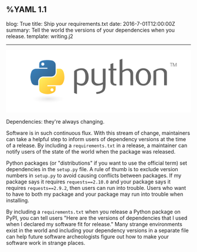 %YAML 1.1
---
blog: True
title: Ship your requirements.txt
date: 2016-7-01T12:00:00Z
summary: Tell the world the versions of your dependencies when you release.
template: writing.j2

---
<img class='book' src='python.png'>

Dependencies: they're always changing.

Software is in such continuous flux.
With this stream of change,
maintainers can take a helpful step
to inform users
of dependency versions
at the time of a release.
By including a `requirements.txt` in a release,
a maintainer can notify users
of the state of the world
when the package was released.

Python packages
(or "distributions" if you want to use the official term)
set dependencies
in the `setup.py` file.
A rule of thumb is to exclude version numbers
in `setup.py`
to avoid causing conflicts between packages.
If my package says it requires `requests==2.10.0`
and your package says it requires `requests==2.9.2`,
then users can run into trouble.
Users who want to have to both my package and your package
may run into trouble when installing.

By including a `requirements.txt`
when you release a Python package
on PyPI,
you can tell users
"Here are the versions of dependencies
that I used
when I declared my software fit for release."
Many strange environments exist in the world
and including your dependency versions
in a separate file
can help future software archeologists
figure out how to make your software work
in strange places.
